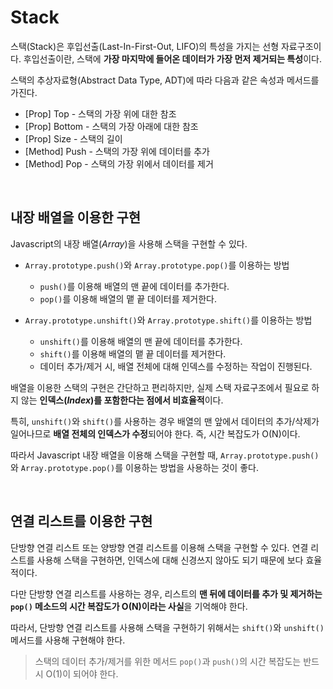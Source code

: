 # Stack

스택(Stack)은 후입선출(Last-In-First-Out, LIFO)의 특성을 가지는 선형 자료구조이다. 후입선출이란, 스택에 **가장 마지막에 들어온 데이터가 가장 먼저 제거되는 특성**이다. 


스택의 추상자료형(Abstract Data Type, ADT)에 따라 다음과 같은 속성과 메서드를 가진다. 
 - [Prop] Top - 스택의 가장 위에 대한 참조
 - [Prop] Bottom - 스택의 가장 아래에 대한 참조
 - [Prop] Size - 스택의 길이
 - [Method] Push - 스택의 가장 위에 데이터를 추가
 - [Method] Pop - 스택의 가장 위에서 데이터를 제거

<br>

## 내장 배열을 이용한 구현

Javascript의 내장 배열(*Array*)을 사용해 스택을 구현할 수 있다.

- `Array.prototype.push()`와 `Array.prototype.pop()`를 이용하는 방법
    - `push()`를 이용해 배열의 맨 끝에 데이터를 추가한다.
    - `pop()`를 이용해 배열의 맽 끝 데이터를 제거한다.

- `Array.prototype.unshift()`와 `Array.prototype.shift()`를 이용하는 방법
    - `unshift()`를 이용해 배열의 맨 끝에 데이터를 추가한다.
    - `shift()`를 이용해 배열의 맽 끝 데이터를 제거한다.
    - 데이터 추가/제거 시, 배열 전체에 대해 인덱스를 수정하는 작업이 진행된다.

배열을 이용한 스택의 구현은 간단하고 편리하지만, 실제 스택 자료구조에서 필요로 하지 않는 **인덱스(*Index*)를 포함한다는 점에서 비효율적**이다.

특히, `unshift()`와 `shift()`를 사용하는 경우 배열의 맨 앞에서 데이터의 추가/삭제가 일어나므로 **배열 전체의 인덱스가 수정**되어야 한다. 즉, 시간 복잡도가 O(N)이다.

따라서 Javascript 내장 배열을 이용해 스택을 구현할 때, `Array.prototype.push()`와 `Array.prototype.pop()`를 이용하는 방법을 사용하는 것이 좋다.

<br>

## 연결 리스트를 이용한 구현

단방향 연결 리스트 또는 양방향 연결 리스트를 이용해 스택을 구현할 수 있다. 연결 리스트를 사용해 스택을 구현하면, 인덱스에 대해 신경쓰지 않아도 되기 때문에 보다 효율적이다.

다만 단방향 연결 리스트를 사용하는 경우, 리스트의 **맨 뒤에 데이터를 추가 및 제거하는 `pop()` 메소드의 시간 복잡도가 O(N)이라는 사실**을 기억해야 한다.

따라서, 단방향 연결 리스트를 사용해 스택을 구현하기 위해서는 `shift()`와 `unshift()` 메서드를 사용해 구현해야 한다.

> 스택의 데이터 추가/제거를 위한 메서드 `pop()`과 `push()`의 시간 복잡도는 반드시 O(1)이 되어야 한다.